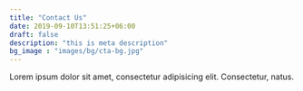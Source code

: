 ```yaml
---
title: "Contact Us"
date: 2019-09-10T13:51:25+06:00
draft: false
description: "this is meta description"
bg_image : "images/bg/cta-bg.jpg"
---
```


Lorem ipsum dolor sit amet, consectetur adipisicing elit. Consectetur, natus.